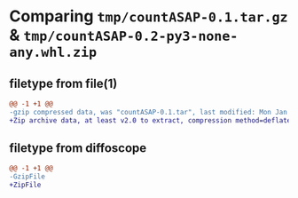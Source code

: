 # Comparing `tmp/countASAP-0.1.tar.gz` & `tmp/countASAP-0.2-py3-none-any.whl.zip`

## filetype from file(1)

```diff
@@ -1 +1 @@
-gzip compressed data, was "countASAP-0.1.tar", last modified: Mon Jan 15 22:33:08 2024, max compression
+Zip archive data, at least v2.0 to extract, compression method=deflate
```

## filetype from diffoscope

```diff
@@ -1 +1 @@
-GzipFile
+ZipFile
```

